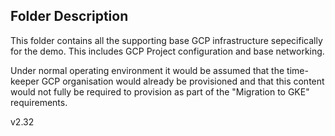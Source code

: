 ## Folder Description

This folder contains all the supporting base GCP infrastructure sepecifically for the demo. This includes GCP Project configuration and base networking. 

Under normal operating environment it would be assumed that the time-keeper GCP organisation would already be provisioned and that this content would not fully be required to provision as part of the "Migration to GKE" requirements. 



v2.32